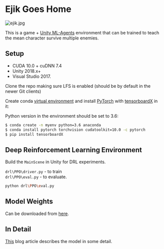 # Ejik Goes Home

![ejik.jpg](images/ejik1.jpg)

This is a game + [Unity ML-Agents](https://github.com/Unity-Technologies/ml-agents) environment that can be trained to teach the mean character survive multiple enemies.

## Setup

* CUDA 10.0 + cuDNN 7.4
* Unity 2018.x+
*  Visual Studio 2017.

Clone the repo making sure LFS is enabled (should be by default in the newer Git clients)

Create conda [virtual environment](https://docs.conda.io/projects/conda/en/latest/user-guide/tasks/manage-environments.html) and install [PyTorch](https://pytorch.org/get-started/locally/) with [tensorboardX](https://github.com/lanpa/tensorboardX) in it:

Python version in the environment should be set to 3.6:

```sh
$ conda create -n myenv python=3.6 anaconda
$ conda install pytorch torchvision cudatoolkit=10.0 -c pytorch
$ pip install tensorboardX
```

## Deep Reinforcement Learning Environment  

Build the `MainScene` in Unity for DRL experiments.

`drl\PPO\driver.py` - to train  
`drl\PPO\eval.py` - to evaluate.

```sh
python drl\PPO\eval.py
```

## Model Weights

Can be downloaded from [here](https://www.dropbox.com/s/dbphgxb6jdjw0a0/all_enemies_3_frames_net2_1.320.pth?dl=0).

## In Detail

[This]() blog article describes the model in some detail.